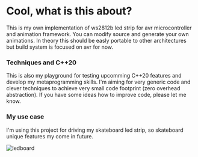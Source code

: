 # Cool, what is this about?

This is my own implementation of ws2812b led strip for avr microcontroller and animation framework. You can modify source and generate your own animations. In theory this should be easly portable to other architectures but build system is focused on avr for now.

### Techniques and C++20

This is also my playground for testing upcomming C++20 features and develop my metaprogramming skills. I'm aiming for very generic code and clever techniques to achieve very small code footprint (zero overhead abstraction). If you have some ideas how to improve code, please let me know.

### My use case

I'm using this project for driving my skateboard led strip, so skateboard unique features my come in future.

![ledboard](https://devwork.space/wp-content/uploads/2018/11/IMG_20181102_213934.jpg)


